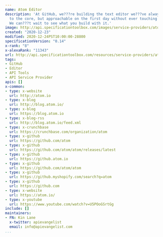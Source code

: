 ```yaml
---
name: Atom Editor
description: 'At GitHub, we???re building the text editor we???ve always wanted: hackable
  to the core, but approachable on the first day without ever touching a config file.
  We can???t wait to see what you build with it.'
image: http://api.specificationtoolbox.com/images/service-providers/atom-editor.jpg
created: "2020-12-23"
modified: 2020-12-24PST10:00:00-28800
specificationVersion: "0.14"
x-rank: "8"
x-alexaRank: "11343"
url: http://api.specificationtoolbox.com/resources/service-providers/atom-editor/
tags:
- GitHub
- Editor
- API Tools
- API Service Provider
apis: []
x-common:
- type: x-website
  url: http://atom.io
- type: x-blog
  url: http://blog.atom.io/
- type: x-blog
  url: https://blog.atom.io
- type: x-blog-rss
  url: http://blog.atom.io/feed.xml
- type: x-crunchbase
  url: https://crunchbase.com/organization/atom
- type: x-github
  url: https://github.com/atom
- type: x-github
  url: https://github.com/atom/atom/releases/latest
- type: x-github
  url: https://github.atom.io
- type: x-github
  url: https://github.com/atom/atom
- type: x-github
  url: https://github.myshopify.com/search?q=atom
- type: x-github
  url: https://github.com
- type: x-website
  url: https://atom.io/
- type: x-youtube
  url: https://www.youtube.com/watch?v=U5POoGSrtGg
include: []
maintainers:
- FN: Kin Lane
  x-twitter: apievangelist
  email: info@apievangelist.com
...
```

